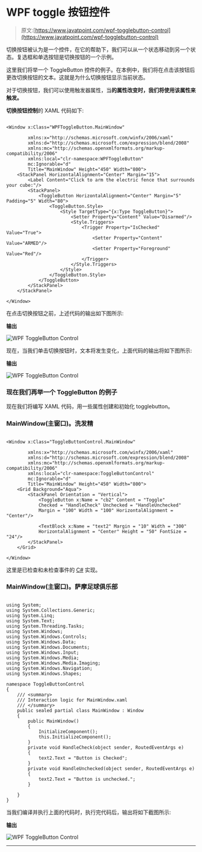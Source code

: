 # WPF toggle 按钮控件

> 原文:[https://www.javatpoint.com/wpf-togglebutton-control](https://www.javatpoint.com/wpf-togglebutton-control)

切换按钮被认为是一个控件，在它的帮助下，我们可以从一个状态移动到另一个状态。复选框和单选按钮是切换按钮的一个示例。

这里我们将举一个 ToggleButton 控件的例子。在本例中，我们将在点击该按钮后更改切换按钮的文本。这就是为什么切换按钮显示当前状态。

对于切换按钮，我们可以使用触发器属性，当**的属性改变时，我们将使用该属性来触发。**

**切换按钮控制**的 XAML 代码如下:

```

<Window x:Class="WPFToggleButton.MainWindow"

        xmlns:x="http://schemas.microsoft.com/winfx/2006/xaml"
        xmlns:d="http://schemas.microsoft.com/expression/blend/2008"
        xmlns:mc="http://schemas.openxmlformats.org/markup-compatibility/2006"
        xmlns:local="clr-namespace:WPFToggleButton"
        mc:Ignorable="d"
        Title="MainWindow" Height="450" Width="800">
    <StackPanel HorizontalAlignment="Center" Margin="15">
        <Label Content="Click to arm the electric fence that surrounds your cube:"/>
        <StackPanel>
            <ToggleButton HorizontalAlignment="Center" Margin="5" Padding="5" Width="80">
                <ToggleButton.Style>
                    <Style TargetType="{x:Type ToggleButton}">
                        <Setter Property="Content" Value="Disarmed"/>
                        <Style.Triggers>
                            <Trigger Property="IsChecked" Value="True">
                                <Setter Property="Content" Value="ARMED"/>
                                <Setter Property="Foreground" Value="Red"/>
                            </Trigger>
                        </Style.Triggers>
                    </Style>
                </ToggleButton.Style>
            </ToggleButton>
        </StackPanel>
    </StackPanel>

</Window>

```

在点击切换按钮之前，上述代码的输出如下图所示:

**输出**

![WPF ToggleButton Control](../Images/b84752b60e658d34027a323240506636.png)

现在，当我们单击切换按钮时，文本将发生变化，上面代码的输出将如下图所示:

**输出**

![WPF ToggleButton Control](../Images/0ae574a3fe51e1bf1d18f01cbd6987be.png)

### 现在我们再举一个 ToggleButton 的例子

现在我们将编写 XAML 代码，用一些属性创建和初始化 togglebutton。

### MainWindow(主窗口)。洗发精

```

<Window x:Class="ToggleButtonControl.MainWindow"

        xmlns:x="http://schemas.microsoft.com/winfx/2006/xaml"
        xmlns:d="http://schemas.microsoft.com/expression/blend/2008"
        xmlns:mc="http://schemas.openxmlformats.org/markup-compatibility/2006"
        xmlns:local="clr-namespace:ToggleButtonControl"
        mc:Ignorable="d"
        Title="MainWindow" Height="450" Width="800">
    <Grid Background="Aqua">
        <StackPanel Orientation = "Vertical">
            <ToggleButton x:Name = "cb2" Content = "Toggle"
            Checked = "HandleCheck" Unchecked = "HandleUnchecked" 
            Margin = "100" Width = "100" HorizontalAlignment = "Center"/>

            <TextBlock x:Name = "text2" Margin = "10" Width = "300"
            HorizontalAlignment = "Center" Height = "50" FontSize = "24"/>
        </StackPanel>
    </Grid>

</Window>

```

这里是已检查和未检查事件的 [C#](https://www.javatpoint.com/c-sharp-tutorial) 实现。

### MainWindow(主窗口)。萨摩足球俱乐部

```

using System;
using System.Collections.Generic;
using System.Linq;
using System.Text;
using System.Threading.Tasks;
using System.Windows;
using System.Windows.Controls;
using System.Windows.Data;
using System.Windows.Documents;
using System.Windows.Input;
using System.Windows.Media;
using System.Windows.Media.Imaging;
using System.Windows.Navigation;
using System.Windows.Shapes;

namespace ToggleButtonControl
{
    /// <summary>
    /// Interaction logic for MainWindow.xaml
    /// </summary>
    public sealed partial class MainWindow : Window
    {
        public MainWindow()
        {
            InitializeComponent();
            this.InitializeComponent();
        }
        private void HandleCheck(object sender, RoutedEventArgs e)
        {
            text2.Text = "Button is Checked";
        }
        private void HandleUnchecked(object sender, RoutedEventArgs e)
        {
            text2.Text = "Button is unchecked.";
        }

    }
}

```

当我们编译并执行上面的代码时，执行完代码后，输出将如下截图所示:

**输出**

![WPF ToggleButton Control](../Images/8f20f2ee6627764f76b8526eb3ccd9a1.png)

* * *
